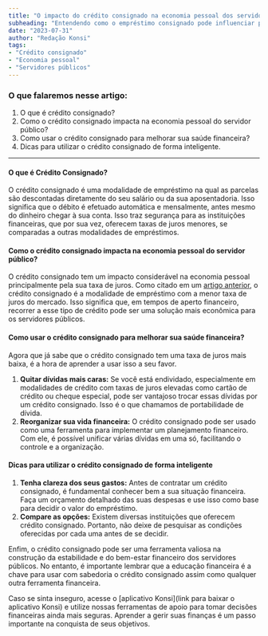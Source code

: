 ```yaml
---
title: "O impacto do crédito consignado na economia pessoal dos servidores públicos"
subheading: "Entendendo como o empréstimo consignado pode influenciar positivamente na sua saúde financeira"
date: "2023-07-31"
author: "Redação Konsi"
tags:
- "Crédito consignado"
- "Economia pessoal"
- "Servidores públicos"
---
```


### O que falaremos nesse artigo:

1.  O que é crédito consignado?
2.  Como o crédito consignado impacta na economia pessoal do servidor público?
3.  Como usar o crédito consignado para melhorar sua saúde financeira?
4.  Dicas para utilizar o crédito consignado de forma inteligente.
 
***
 
#### O que é Crédito Consignado?

O crédito consignado é uma modalidade de empréstimo na qual as parcelas são descontadas diretamente do seu salário ou da sua aposentadoria. Isso significa que o débito é efetuado automática e mensalmente, antes mesmo do dinheiro chegar à sua conta. Isso traz segurança para as instituições financeiras, que por sua vez, oferecem taxas de juros menores, se comparadas a outras modalidades de empréstimos.
 
#### Como o crédito consignado impacta na economia pessoal do servidor público?

O crédito consignado tem um impacto considerável na economia pessoal principalmente pela sua taxa de juros. Como citado em um [artigo anterior](https://konsi.com.br/postagens/por-que-o-cr%C3%A9dito-consignado-a-melhor-escolha-para-servidores-pblicos), o crédito consignado é a modalidade de empréstimo com a menor taxa de juros do mercado. Isso significa que, em tempos de aperto financeiro, recorrer a esse tipo de crédito pode ser uma solução mais econômica para os servidores públicos.

#### Como usar o crédito consignado para melhorar sua saúde financeira?

Agora que já sabe que o crédito consignado tem uma taxa de juros mais baixa, é a hora de aprender a usar isso a seu favor.

1. **Quitar dívidas mais caras:** Se você está endividado, especialmente em modalidades de crédito com taxas de juros elevadas como cartão de crédito ou cheque especial, pode ser vantajoso trocar essas dívidas por um crédito consignado. Isso é o que chamamos de portabilidade de dívida.
2. **Reorganizar sua vida financeira:** O crédito consignado pode ser usado como uma ferramenta para implementar um planejamento financeiro. Com ele, é possível unificar várias dívidas em uma só, facilitando o controle e a organização.

#### Dicas para utilizar o crédito consignado de forma inteligente

1. **Tenha clareza dos seus gastos:** Antes de contratar um crédito consignado, é fundamental conhecer bem a sua situação financeira. Faça um orçamento detalhado das suas despesas e use isso como base para decidir o valor do empréstimo.
2. **Compare as opções:** Existem diversas instituições que oferecem crédito consignado. Portanto, não deixe de pesquisar as condições oferecidas por cada uma antes de se decidir.

Enfim, o crédito consignado pode ser uma ferramenta valiosa na construção da estabilidade e do bem-estar financeiro dos servidores públicos. No entanto, é importante lembrar que a educação financeira é a chave para usar com sabedoria o crédito consignado assim como qualquer outra ferramenta financeira. 

Caso se sinta inseguro, acesse o [aplicativo Konsi](link para baixar o aplicativo Konsi) e utilize nossas ferramentas de apoio para tomar decisões financeiras ainda mais seguras. Aprender a gerir suas finanças é um passo importante na conquista de seus objetivos.